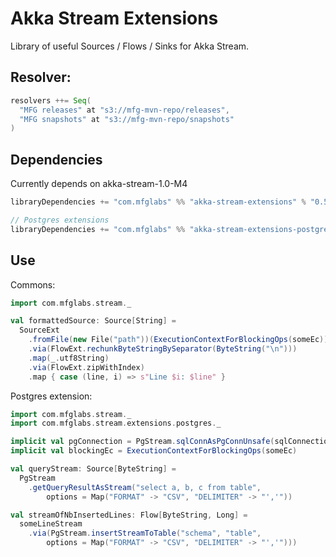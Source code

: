 # Akka Stream Extensions
Library of useful Sources / Flows / Sinks for Akka Stream.

## Resolver:
```scala
resolvers ++= Seq(
  "MFG releases" at "s3://mfg-mvn-repo/releases",
  "MFG snapshots" at "s3://mfg-mvn-repo/snapshots"
)
```

## Dependencies
Currently depends on akka-stream-1.0-M4

```scala
libraryDependencies += "com.mfglabs" %% "akka-stream-extensions" % "0.5.1-SNAPSHOT"

// Postgres extensions
libraryDependencies += "com.mfglabs" %% "akka-stream-extensions-postgres" % "0.5.1-SNAPSHOT"
```

## Use

Commons:

```scala
import com.mfglabs.stream._

val formattedSource: Source[String] = 
  SourceExt
    .fromFile(new File("path"))(ExecutionContextForBlockingOps(someEc))
    .via(FlowExt.rechunkByteStringBySeparator(ByteString("\n")))
    .map(_.utf8String)
    .via(FlowExt.zipWithIndex)
    .map { case (line, i) => s"Line $i: $line" }
```


Postgres extension:

```scala
import com.mfglabs.stream._
import com.mfglabs.stream.extensions.postgres._

implicit val pgConnection = PgStream.sqlConnAsPgConnUnsafe(sqlConnection)
implicit val blockingEc = ExecutionContextForBlockingOps(someEc)

val queryStream: Source[ByteString] = 
  PgStream
    .getQueryResultAsStream("select a, b, c from table", 
        options = Map("FORMAT" -> "CSV", "DELIMITER" -> "','"))

val streamOfNbInsertedLines: Flow[ByteString, Long] = 
  someLineStream
    .via(PgStream.insertStreamToTable("schema", "table", 
        options = Map("FORMAT" -> "CSV", "DELIMITER" -> "','")))
```
